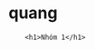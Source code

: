 # quang
<!DOCTYPE html>
<html lang="en">
<head>
    <meta charset="UTF-8">
    <meta name="viewport" content="width=device-width, initial-scale=1.0">
    <link rel="stylesheet" href="index.css">
    <title>Document</title>
</head>
<body>
   
        <h1>Nhóm 1</h1>
        
         
   
             
            
 
    
</body>
</html>
